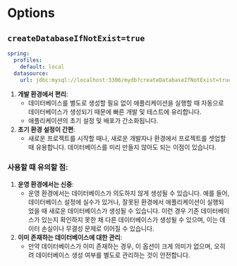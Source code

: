 # Options
## `createDatabaseIfNotExist=true`
```yaml
spring:  
  profiles:  
    default: local  
  datasource:  
    url: jdbc:mysql://localhost:3306/mydb?createDatabaseIfNotExist=true
```
1. **개발 환경에서 편리**:
	- 데이터베이스를 별도로 생성할 필요 없이 애플리케이션을 실행할 때 자동으로 데이터베이스가 생성되기 때문에 빠른 개발 및 테스트에 유리합니다.
	- 애플리케이션의 초기 설정 및 배포가 간소화됩니다.
2. **초기 환경 설정이 간편**:
    - 새로운 프로젝트를 시작할 때나, 새로운 개발자나 환경에서 프로젝트를 셋업할 때 유용합니다. 데이터베이스를 미리 만들지 않아도 되는 이점이 있습니다.

### 사용할 때 유의할 점:
1. **운영 환경에서는 신중**:
    - 운영 환경에서는 데이터베이스가 의도하지 않게 생성될 수 있습니다. 예를 들어, 데이터베이스 설정에 실수가 있거나, 잘못된 환경에서 애플리케이션이 실행되었을 때 새로운 데이터베이스가 생성될 수 있습니다. 이런 경우 기존 데이터베이스가 있는지 확인하지 못한 채 다른 데이터베이스가 생성될 수 있으며, 이는 데이터 손실이나 무결성 문제로 이어질 수 있습니다.
2. **이미 존재하는 데이터베이스에 대한 관리**:
    - 만약 데이터베이스가 이미 존재하는 경우, 이 옵션이 크게 의미가 없으며, 오히려 데이터베이스 생성 여부를 별도로 관리하는 것이 안전합니다.